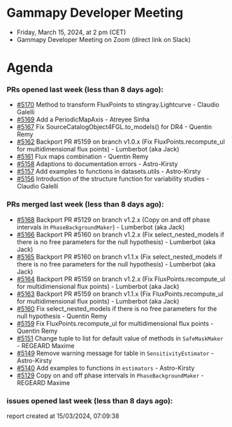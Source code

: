 # Gammapy Developer Meeting 
 * Friday, March 15, 2024, at 2 pm (CET) 
 * Gammapy Developer Meeting on Zoom (direct link on Slack) 
# Agenda

### PRs opened last week (less than 8 days ago): 
* [#5170](https://github.com/gammapy/gammapy/pull/5170) Method to transform FluxPoints to stingray.Lightcurve - Claudio Galelli
* [#5169](https://github.com/gammapy/gammapy/pull/5169) Add a PeriodicMapAxis - Atreyee Sinha
* [#5167](https://github.com/gammapy/gammapy/pull/5167) Fix SourceCatalogObject4FGL.to_models() for DR4 - Quentin Remy
* [#5162](https://github.com/gammapy/gammapy/pull/5162) Backport PR #5159 on branch v1.0.x (Fix FluxPoints.recompute_ul for multidimensional flux points) - Lumberbot (aka Jack)
* [#5161](https://github.com/gammapy/gammapy/pull/5161) Flux maps combination - Quentin Remy
* [#5158](https://github.com/gammapy/gammapy/pull/5158) Adaptions to documentation errors - Astro-Kirsty
* [#5157](https://github.com/gammapy/gammapy/pull/5157) Add examples to functions in datasets.utils - Astro-Kirsty
* [#5156](https://github.com/gammapy/gammapy/pull/5156) Introduction of the structure function for variability studies - Claudio Galelli

### PRs merged last week (less than 8 days ago): 
* [#5168](https://github.com/gammapy/gammapy/pull/5168) Backport PR #5129 on branch v1.2.x (Copy on and off phase intervals in `PhaseBackgroundMaker`) - Lumberbot (aka Jack)
* [#5166](https://github.com/gammapy/gammapy/pull/5166) Backport PR #5160 on branch v1.2.x (Fix select_nested_models if there is no free parameters for the null hypothesis) - Lumberbot (aka Jack)
* [#5165](https://github.com/gammapy/gammapy/pull/5165) Backport PR #5160 on branch v1.1.x (Fix select_nested_models if there is no free parameters for the null hypothesis) - Lumberbot (aka Jack)
* [#5164](https://github.com/gammapy/gammapy/pull/5164) Backport PR #5159 on branch v1.2.x (Fix FluxPoints.recompute_ul for multidimensional flux points) - Lumberbot (aka Jack)
* [#5163](https://github.com/gammapy/gammapy/pull/5163) Backport PR #5159 on branch v1.1.x (Fix FluxPoints.recompute_ul for multidimensional flux points) - Lumberbot (aka Jack)
* [#5160](https://github.com/gammapy/gammapy/pull/5160) Fix select_nested_models if there is no free parameters for the null hypothesis - Quentin Remy
* [#5159](https://github.com/gammapy/gammapy/pull/5159) Fix FluxPoints.recompute_ul for multidimensional flux points - Quentin Remy
* [#5151](https://github.com/gammapy/gammapy/pull/5151) Change tuple to list for default value of methods in `SafeMaskMaker` - REGEARD Maxime
* [#5149](https://github.com/gammapy/gammapy/pull/5149) Remove warning message for table in `SensitivityEstimator` - Astro-Kirsty
* [#5140](https://github.com/gammapy/gammapy/pull/5140) Add examples to functions in `estimators` - Astro-Kirsty
* [#5129](https://github.com/gammapy/gammapy/pull/5129) Copy on and off phase intervals in `PhaseBackgroundMaker` - REGEARD Maxime

### issues opened last week (less than 8 days ago): 

 report created at 15/03/2024, 07:09:38